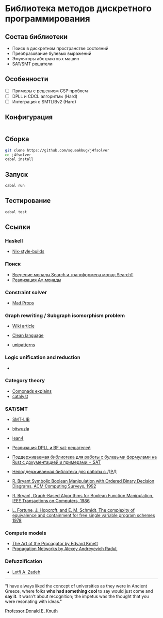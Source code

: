 # Библиотека методов дискретного программирования

## Состав библиотеки

* Поиск в дискретном пространстве состояний
* Преобразование булевых выражений
* Эмуляторы абстрактных машин
* SAT/SMT решатели

## Особенности

- [ ] Примеры с решением CSP проблем
- [ ] DPLL и CDCL алгоритмы (Hard)
- [ ] Интеграция с SMTLIBv2 (Hard)

## Конфигурация

```sh

```

## Сборка

```sh
git clone https://github.com/squeakbug/j4fsolver
cd j4fsolver
cabal install
```

## Запуск

```sh
cabal run
```

## Тестирование

```sh
cabal test
```

## Ссылки

### Haskell

* [Nix-style-builds](https://cabal.readthedocs.io/en/3.4/nix-local-build-overview.html#nix-style-builds)

### Поиск

* [Введение монады Search и трансформера монад SearchT](https://github.com/ennocramer/monad-dijkstra)
* [Реализация A* монады](https://github.com/ChrisPenner/astar-monad)

### Constraint solver

* [Mad Props](https://github.com/ChrisPenner/mad-props)

### Graph rewriting / Subgraph isomorphism problem

* [Wiki article](https://en.wikipedia.org/wiki/Graph_rewriting)
* [Clean language](https://en.wikipedia.org/wiki/Clean_(programming_language))

* [unipatterns](https://github.com/ChrisPenner/unipatterns)

### Logic unification and reduction 

* 

### Category theory

* [Comonads explains](https://github.com/ChrisPenner/comonads-by-example)
* [catalyst](https://github.com/ChrisPenner/catalyst)

### SAT/SMT

- [SMT-LIB](https://smt-lib.org/)
- [bitwuzla](https://bitwuzla.github.io/)
- [lean4](https://github.com/leanprover/lean4)

- [Реализация DPLL и BF sat-решателей](https://www.gibiansky.com/blog/verification/writing-a-sat-solver/index.html)

- [Поддерживаемая библиотека для работы с булевыми формулами на Rust с документацией и примерами + SAT](https://github.com/booleworks/logicng-rs)
- [Неподдерживаемая библотека для работы с ДРД](https://github.com/cfallin/boolean_expression)

- [R. Bryant Symbolic Boolean Manipulation with Ordered Binary Decision Diagrams, ACM Computing Surveys, 1992](https://dl.acm.org/doi/pdf/10.1145/136035.136043)
- [R. Bryant, Graph-Based Algorithms for Boolean Function Manipulation, IEEE Transactions on Computers, 1986](https://www.cs.cmu.edu/~bryant/pubdir/ieeetc86.pdf)
- [L. Fortune, J. Hopcroft, and E. M. Schmidt, The complexity of equivalence and containment for free single variable program schemes 1978](https://dn790007.ca.archive.org/0/items/DTIC_ADA058448/DTIC_ADA058448.pdf)

### Compute models

* [The Art of the Propagator by Edvard Kmett](https://github.com/ekmett/propagators)
* [Propagation Networks by Alexey Andreyevich Radul](https://groups.csail.mit.edu/genesis/papers/radul%202009.pdf), 

### Defuzzification

* [Lotfi A. Zadeh](https://en.wikipedia.org/wiki/Lotfi_A._Zadeh)

--- ---

"I have always liked the concept of universities as they were in Ancient Greece, where folks **who had something cool** to say would just come and **say it**. It wasn't about recognition; the impetus was the thought that you were resonating with ideas."

[Professor Donald E. Knuth](https://web.archive.org/web/20140604193847/http://scpd.stanford.edu/knuth/index.jsp)
